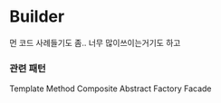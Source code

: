 # Builder

먼 코드 사례들기도 좀.. 너무 많이쓰이는거기도 하고


### 관련 패턴
Template Method
Composite
Abstract Factory
Facade